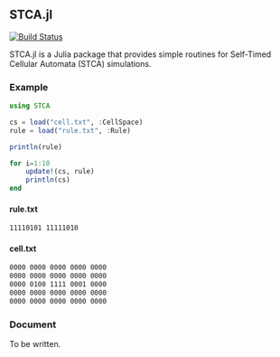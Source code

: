 ## STCA.jl

[![Build Status](https://travis-ci.org/peakbook/STCA.jl.svg?branch=master)](https://travis-ci.org/peakbook/STCA.jl)  

STCA.jl is a Julia package that provides simple routines for Self-Timed Cellular Automata (STCA) simulations.


### Example

```julia
using STCA

cs = load("cell.txt", :CellSpace)
rule = load("rule.txt", :Rule)

println(rule)

for i=1:10
    update!(cs, rule)
    println(cs)
end
```


#### rule.txt

```txt
11110101 11111010
```


#### cell.txt

```txt
0000 0000 0000 0000 0000 
0000 0000 0000 0000 0000 
0000 0100 1111 0001 0000 
0000 0000 0000 0000 0000 
0000 0000 0000 0000 0000 
```


### Document

To be written.


